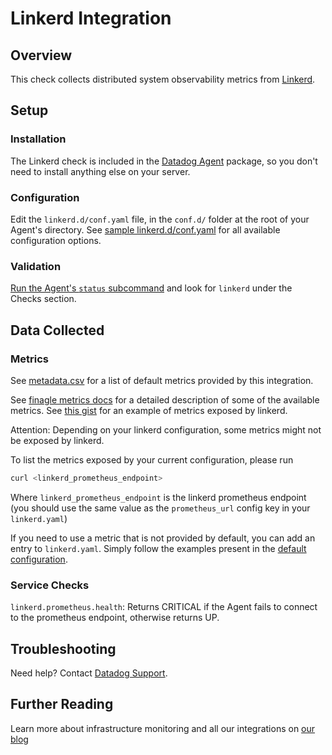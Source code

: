 # Linkerd Integration

## Overview

This check collects distributed system observability metrics from [Linkerd][1].

## Setup
### Installation

The Linkerd check is included in the [Datadog Agent][2] package, so you don't need to install anything else on your server.

### Configuration

Edit the `linkerd.d/conf.yaml` file, in the `conf.d/` folder at the root of your Agent's directory.
See [sample linkerd.d/conf.yaml][4] for all available configuration options.

### Validation

[Run the Agent's `status` subcommand][5] and look for `linkerd` under the Checks section.

## Data Collected
### Metrics

See [metadata.csv][6] for a list of default metrics provided by this integration.

See [finagle metrics docs][7] for a detailed description of some of the available metrics.
See [this gist][8] for an example of metrics exposed by linkerd.

Attention: Depending on your linkerd configuration, some metrics might not be exposed by linkerd.

To list the metrics exposed by your current configuration, please run
```bash
curl <linkerd_prometheus_endpoint>
```
Where `linkerd_prometheus_endpoint` is the linkerd prometheus endpoint (you should use the same value as the `prometheus_url` config key in your `linkerd.yaml`)

If you need to use a metric that is not provided by default, you can add an entry to `linkerd.yaml`.
Simply follow the examples present in the [default configuration][4].

### Service Checks

`linkerd.prometheus.health`:
Returns CRITICAL if the Agent fails to connect to the prometheus endpoint, otherwise returns UP.

## Troubleshooting
Need help? Contact [Datadog Support][9].

## Further Reading
Learn more about infrastructure monitoring and all our integrations on [our blog][10]


[1]: https://linkerd.io/
[2]: https://app.datadoghq.com/account/settings#agent
[3]: https://docs.datadoghq.com/agent/faq/install-core-extra/
[4]: https://github.com/DataDog/integrations-core/blob/master/linkerd/conf.yaml.example
[5]: https://docs.datadoghq.com/agent/faq/agent-commands/#agent-status-and-information
[6]: https://github.com/DataDog/integrations-core/blob/master/linkerd/metadata.csv
[7]: https://twitter.github.io/finagle/guide/Metrics.html
[8]: https://gist.githubusercontent.com/arbll/2f63a5375a4d6d5acface6ca8a51e2ab/raw/bc35ed4f0f4bac7e2643a6009f45f9068f4c1d12/gistfile1.txt
[9]: http://docs.datadoghq.com/help/
[10]: https://www.datadoghq.com/blog/
